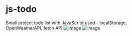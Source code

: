 # js-todo
Small project todo list with JavaScript
used - localStorage, OpenWeatherAPI, fetch API
![image](https://user-images.githubusercontent.com/78295001/200111617-31239829-e50e-4e6d-814e-a40322a44dff.png)
![image](https://user-images.githubusercontent.com/78295001/200111634-0bdecb97-2ba0-4f3d-9254-d58ddba4c58e.png)
